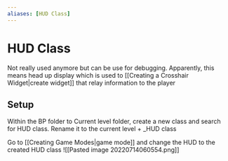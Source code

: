 ```yaml
---
aliases: [HUD Class]
---
```

# HUD Class
Not really used anymore but can be use for debugging. Apparently, this means head up display which is used to [[Creating a Crosshair Widget|create widget]] that relay information to the player

## Setup
Within the BP folder to Current level folder, create a new class and search for HUD class. Rename it to the current level + \_HUD class

Go to [[Creating Game Modes|game mode]] and change the HUD to the created HUD class
![[Pasted image 20220714060554.png]]